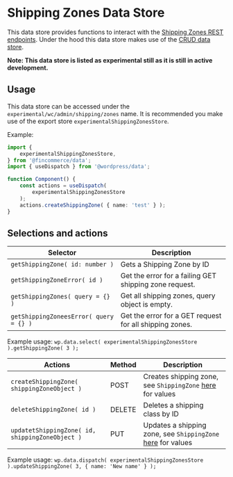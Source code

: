 # Shipping Zones Data Store

This data store provides functions to interact with the [Shipping Zones REST endpoints](https://fincommerce.github.io/fincommerce-rest-api-docs/#shipping-zones).
Under the hood this data store makes use of the [CRUD data store](../crud/README.md).

**Note: This data store is listed as experimental still as it is still in active development.**

## Usage

This data store can be accessed under the `experimental/wc/admin/shipping/zones` name. It is recommended you make use of the export store `experimentalShippingZonesStore`.

Example:

```ts
import {
	experimentalShippingZonesStore,
} from '@fincommerce/data';
import { useDispatch } from '@wordpress/data';

function Component() {
	const actions = useDispatch(
		experimentalShippingZonesStore
	);
	actions.createShippingZone( { name: 'test' } );
}
```

## Selections and actions

| Selector                               | Description                                             |
| -------------------------------------- | ------------------------------------------------------- |
| `getShippingZone( id: number )`        | Gets a Shipping Zone by ID                              |
| `getShippingZoneError( id )`           | Get the error for a failing GET shipping zone request.  |
| `getShippingZones( query = {} )`       | Get all shipping zones, query object is empty.          |
| `getShippingZoneesError( query = {} )` | Get the error for a GET request for all shipping zones. |

Example usage: `wp.data.select( experimentalShippingZonesStore ).getShippingZone( 3 );`

| Actions                                         | Method | Description                                                               |
| ----------------------------------------------- | ------ | ------------------------------------------------------------------------- |
| `createShippingZone( shippingZoneObject )`      | POST   | Creates shipping zone, see `ShippingZone` [here](./types.ts) for values   |
| `deleteShippingZone( id )`                      | DELETE | Deletes a shipping class by ID                                            |
| `updatetShippingZone( id, shippingZoneObject )` | PUT    | Updates a shipping zone, see `ShippingZone` [here](./types.ts) for values |

Example usage: `wp.data.dispatch( experimentalShippingZonesStore ).updateShippingZone( 3, { name: 'New name' } );`
